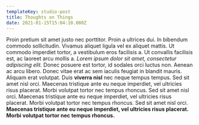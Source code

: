 ```yaml
---
templateKey: studio-post
title: Thoughts on Things
date: 2021-01-15T15:04:10.000Z
---
```

Proin pretium sit amet justo nec porttitor. Proin a ultrices dui. In bibendum commodo sollicitudin. Vivamus aliquet ligula vel ex aliquet mattis. Ut commodo imperdiet tortor, a vestibulum eros facilisis a. Ut convallis facilisis est, ac laoreet arcu mollis a. *Lorem ipsum dolor sit amet, consectetur adipiscing elit.* Donec posuere est tortor, id sodales orci luctus non. Aenean ac arcu libero. Donec vitae erat ac sem iaculis feugiat in blandit mauris. Aliquam erat volutpat. Duis **viverra nisl** nec neque tempus tempus. Sed sit amet nisl orci. Maecenas tristique ante eu neque imperdiet, vel ultricies risus placerat. Morbi volutpat tortor nec tempus rhoncus. Sed sit amet nisl orci. Maecenas tristique ante eu neque imperdiet, vel ultricies risus placerat. Morbi volutpat tortor nec tempus rhoncus. Sed sit amet nisl orci. **Maecenas tristique ante eu neque imperdiet, vel ultricies risus placerat. Morbi volutpat tortor nec tempus rhoncus.**
